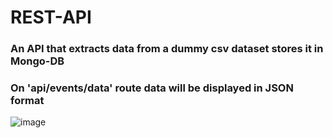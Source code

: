 # REST-API
 ### An API that extracts data from a dummy csv dataset stores it in Mongo-DB 
 ### On 'api/events/data' route data will be displayed in JSON format



 ![image](https://github.com/Sanskar50/REST-API/assets/99363431/43197283-61ad-41a1-b786-968cb1d7e84a)

